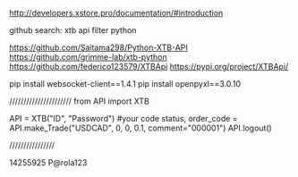 http://developers.xstore.pro/documentation/#introduction

github search: xtb api filter python

https://github.com/Saitama298/Python-XTB-API
https://github.com/grimme-lab/xtb-python
https://github.com/federico123579/XTBApi
https://pypi.org/project/XTBApi/


pip install websocket-client==1.4.1
pip install openpyxl==3.0.10

//////////////////////
from API import XTB

API = XTB("ID", "Password")
#your code
status, order_code = API.make_Trade("USDCAD", 0, 0, 0.1, comment="000001")
API.logout()

////////////////


14255925
P@rola123

